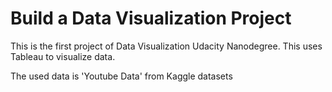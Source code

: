 # Build a Data Visualization Project 

This is the first project of Data Visualization Udacity Nanodegree. This uses Tableau to visualize data. 

The used data is 'Youtube Data' from Kaggle datasets 

